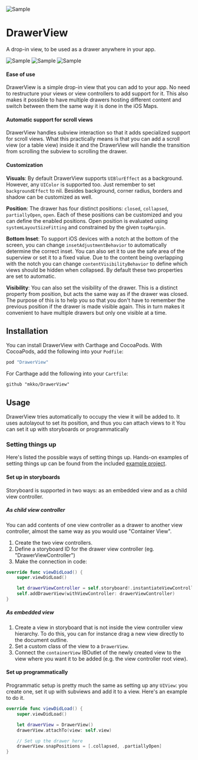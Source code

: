 ![Sample](https://raw.githubusercontent.com/mkko/DrawerView/master/Resources/icon.png)

# DrawerView

A drop-in view, to be used as a drawer anywhere in your app.

![Sample](https://raw.githubusercontent.com/mkko/DrawerView/master/Resources/search_sample.gif)
![Sample](https://raw.githubusercontent.com/mkko/DrawerView/master/Resources/dark_sample.gif)
![Sample](https://raw.githubusercontent.com/mkko/DrawerView/master/Resources/toolbar_sample.gif)

#### Ease of use

DrawerView is a simple drop-in view that you can add to your app. No need to restructure your views or view controllers to add support for it. This also makes it possible to have multiple drawers hosting different content and switch between them the same way it is done in the iOS Maps.

#### Automatic support for scroll views

DrawerView handles subview interaction so that it adds specialized support for scroll views. What this practically means is that you can add a scroll view (or a table view) inside it and the DrawerView will handle the transition from scrolling the subview to scrolling the drawer.

#### Customization

**Visuals**: By default DrawerView supports `UIBlurEffect` as a background. However, any `UIColor` is supported too. Just remember to set `backgroundEffect` to nil. Besides background, corner radius, borders and shadow can be customized as well.

**Position**: The drawer has four distinct positions: `closed`, `collapsed`, `partiallyOpen`, `open`. Each of these positions can be customized and you can define the enabled positions. Open position is evaluated using `systemLayoutSizeFitting` and constrained by the given `topMargin`. 

**Bottom Inset**: To support iOS devices with a notch at the bottom of the screen, you can change `insetAdjustmentBehavior` to automatically determine the correct inset. You can also set it to use the safe area of the superview or set it to a fixed value. Due to the content being overlapping with the notch you can change `contentVisibilityBehavior` to define which views should be hidden when collapsed. By default these two properties are set to automatic.

**Visibility**: You can also set the visibility of the drawer. This is a distinct property from position, but acts the same way as if the drawer was closed. The purpose of this is to help you so that you don't have to remember the previous position if the drawer is made visible again. This in turn makes it convenient to have multiple drawers but only one visible at a time.


## Installation

You can install DrawerView with Carthage and CocoaPods. With CocoaPods, add the following into your `Podfile`:

```ruby
pod "DrawerView"
```

For Carthage add the following into your `Cartfile`:

```
github "mkko/DrawerView"
```


## Usage

DrawerView tries automatically to occupy the view it will be added to. It uses autolayout to set its position, and thus you can attach views to it You can set it up with storyboards or programmatically

### Setting things up

Here's listed the possible ways of setting things up. Hands-on examples of setting things up can be found from the included [example project](./Example).


#### Set up in storyboards

Storyboard is supported in two ways: as an embedded view and as a child view controller.

##### As child view controller

You can add contents of one view controller as a drawer to another view controller, almost the same way as you would use "Container View".

1. Create the two view controllers.
2. Define a storyboard ID for the drawer view controller (eg. "DrawerViewController")
3. Make the connection in code:

```swift
override func viewDidLoad() {
    super.viewDidLoad()

    let drawerViewController = self.storyboard!.instantiateViewController(withIdentifier: "DrawerViewController")
    self.addDrawerView(withViewController: drawerViewController)
}
```

##### As embedded view

1. Create a view in storyboard that is not inside the view controller view hierarchy. To do this, you can for instance drag a new view directly to the document outline.
2. Set a custom class of the view to a `DrawerView`.
4. Connect the `containerView` IBOutlet of the newly created view to the view where you want it to be added (e.g. the view controller root view).


#### Set up programmatically

Programmatic setup is pretty much the same as setting up any `UIView`: you create one, set it up with subviews and add it to a view. Here's an example to do it.

```swift
override func viewDidLoad() {
    super.viewDidLoad()

    let drawerView = DrawerView()
    drawerView.attachTo(view: self.view)

    // Set up the drawer here
    drawerView.snapPositions = [.collapsed, .partiallyOpen]
}
```
